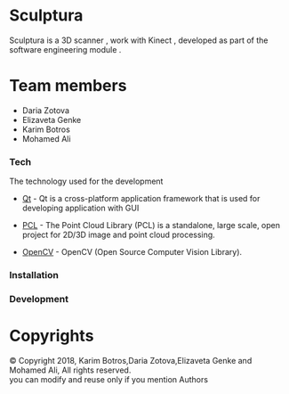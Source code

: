 # Sculptura



Sculptura is a 3D scanner , work with Kinect ,  developed as part of the software engineering module .

# Team members  
  - Daria Zotova
  - Elizaveta Genke
  - Karim Botros
  - Mohamed Ali


### Tech

The technology used for the development

* [Qt](https://www.qt.io/) - Qt is a cross-platform application framework that is used for developing application with GUI 

* [PCL](http://pointclouds.org) - The Point Cloud Library (PCL) is a standalone, large scale, open project for 2D/3D image and point cloud processing.

* [OpenCV](https://opencv.org/) - OpenCV (Open Source Computer Vision Library).



### Installation


### Development


# Copyrights

 © Copyright 2018, Karim Botros,Daria Zotova,Elizaveta Genke and Mohamed Ali, All rights reserved.                             
  you can modify and reuse only if you mention Authors           

  
